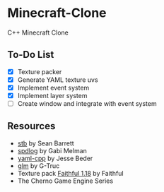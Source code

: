 # Minecraft-Clone
C++ Minecraft Clone

## To-Do List
- [x] Texture packer
- [x] Generate YAML texture uvs
- [x] Implement event system
- [x] Implement layer system
- [ ] Create window and integrate with event system

## Resources
- [stb](https://github.com/nothings/stb) by Sean Barrett
- [spdlog](https://github.com/gabime/spdlog) by Gabi Melman
- [yaml-cpp](https://github.com/jbeder/yaml-cpp) by Jesse Beder
- [glm](https://github.com/g-truc/glm) by G-Truc
- Texture pack [Faithful 1.18](https://faithful.team) by Faithful
- The Cherno Game Engine Series